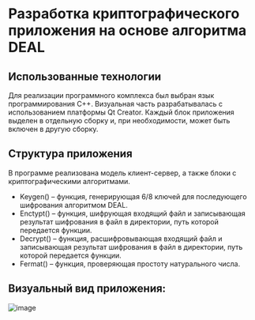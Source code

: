 # Разработка криптографического приложения на основе алгоритма DEAL

## Использованные технологии
Для реализации программного комплекса был выбран язык программирования C++. Визуальная часть разрабатывалась с использованием платформы Qt Creator. Каждый блок приложения выделен в отдельную сборку и, при необходимости, может быть включен в другую сборку.

## Структура приложения
В программе реализована модель клиент-сервер, а также блоки с криптографическими алгоритмами.
* Keygen() – функция, генерирующая 6/8 ключей для последующего шифрования алгоритмом DEAL.
* Enctypt() – функция, шифрующая входящий файл и записывающая результат шифрования в файл в директории, путь которой передается функции.
* Decrypt() – функция, расшифровывающая входящий файл и записывающая результат шифрования в файл в директории, путь которой передается функции.
* Fermat() – функция, проверяющая простоту натурального числа.

## Визуальный вид приложения:
![image](https://github.com/user-attachments/assets/db6f1186-03c7-464e-a8f7-7d03e00662cc)
